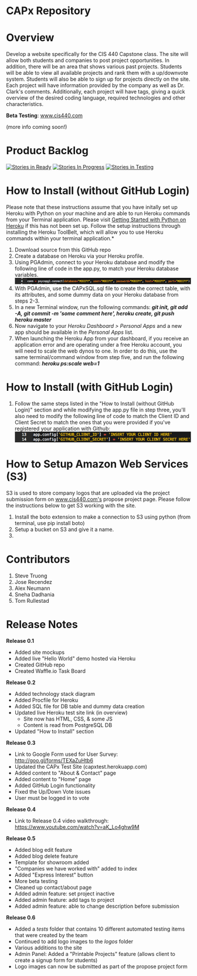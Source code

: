 CAPx Repository
==============
 
Overview
=========
 
Develop a website specifically for the CIS 440 Capstone class. The site will allow both students and companies to post project opportunities. In addition, there will be an area that shows various past projects. Students will be able to view all available projects and rank them with a up/downvote system. Students will also be able to sign up for projects directly on the site. Each project will have information provided by the company as well as Dr. Clark's comments. Additionally, each project will have tags, giving a quick overview of the desired coding language, required technologies and other characteristics.
 
**Beta Testing**: www.cis440.com
 
 (more info coming soon!)
 
Product Backlog
========
[![Stories in Ready](https://badge.waffle.io/asu-cis-capstone/capx.png?label=ready&title=Ready)](https://waffle.io/asu-cis-capstone/capx) [![Stories In Progress](https://badge.waffle.io/asu-cis-capstone/capx.png?label=In%20Progress&title=In%20Progress)](https://waffle.io/asu-cis-capstone/capx) [![Stories in Testing](https://badge.waffle.io/asu-cis-capstone/capx.png?label=testing&title=Testing)](https://waffle.io/asu-cis-capstone/capx)
 

How to Install (without GitHub Login)
==================
Please note that these instructions assume that you have initally set up Heroku with Python on your machine and are able to run Heroku commands from your Terminal application. Please visit [Getting Started with Python on Heroku](https://devcenter.heroku.com/articles/getting-started-with-python#introduction) if this has not been set up. Follow the setup instructions through installing the Heroku ToolBelt, which will allow you to use Heroku commands within your terminal application.*
 
1. Download source from this GitHub repo
2. Create a database on Heroku via your Heroku profile.
3. Using PGAdmin, connect to your Heroku database and modify the following line of code in the app.py, to match your Heroku database variables.
![What to Edit](https://github.com/STruong1/CIS440-ScreenShots/blob/master/Images/Screen%20Shot%202015-02-08%20at%2011.47.45%20AM.png)
4. With PGAdmin, use the CAPxSQL.sql file to create the correct table, with its attributes, and some dummy data on your Heroku database from steps 2-3.  
5. In a new Terminal window, run the following commands: ***git init, git add -A, git commit -m 'some comment here', heroku create, git push heroku master***
6. Now navigate to your *Heroku Dashboard > Personal Apps* and a new app should be available in the *Personal Apps* list.
7. When launching the Heroku App from your dashboard, if you receive an application error and are operating under a free Heroku account, you will need to scale the web dynos to one. In order to do this, use the same terminal/command window from step five, and run the following command: ***heroku ps:scale web=1***

How to Install (with GitHub Login)
==================
1. Follow the same steps listed in the "How to Install (without GitHub Login)" section and while modifying the app.py file in step three, you'll also need to modify the following line of code to match the Client ID and Client Secret to match the ones that you were provided if you've registered your application with Github:
![What to Edit](https://github.com/STruong1/CIS440-ScreenShots/blob/master/Images/Screen%20Shot%202015-02-17%20at%209.09.10%20PM.png)

How to Setup Amazon Web Services (S3)
=======================
S3 is used to store company logos that are uploaded via the project submission form on www.cis440.com's propose project page. Please follow the instructions below to get S3 working with the site.

1. Install the boto extension to make a connection to S3 using python (from terminal, use pip install boto)
2. Setup a bucket on S3 and give it a name.
3. 
 
Contributors 
=======================
 
1. Steve Truong
2. Jose Recendez
3. Alex Neumann
4. Sneha Dadhania
5. Tom Rullestad
 
Release Notes
=========
 
**Release 0.1**
 
- Added site mockups
- Added live "Hello World" demo hosted via Heroku
- Created GitHub repo
- Created Waffle.io Task Board
 
**Release 0.2**
 
- Added technology stack diagram
- Added Procfile for Heroku
- Added SQL file for DB table and dummy data creation
- Updated live Heroku test site link (in overview)
  - Site now has HTML, CSS, & some JS
  - Content is read from PostgreSQL DB
- Updated "How to Install" section

**Release 0.3**
 
- Link to Google Form used for User Survey: http://goo.gl/forms/TEXaZuHtb6
- Updated the CAPx Test Site (capxtest.herokuapp.com)
 - Added content to "About & Contact" page
 - Added content to "Home" page
 - Added GitHub Login functionality
 - Fixed the Up/Down Vote issues 
  - User must be logged in to vote

**Release 0.4**

- Link to Release 0.4 video walkthrough: https://www.youtube.com/watch?v=aK_Lo4ghw9M

**Release 0.5**

- Added blog edit feature
- Added blog delete feature
- Template for showroom added
- "Companies we have worked with" added to index
- Added "Express Interest" button
- More beta testing
- Cleaned up contact/about page
- Added admin feature: set project inactive
- Added admin feature: add tags to project
- Added admin feature: able to change description before submission

**Release 0.6**

- Added a *tests* folder that contains 10 different automated testing items that were created by the team
- Continued to add logo images to the *logos* folder 
- Various additions to the site
 - Admin Panel: Added a "Printable Projects" feature (allows client to create a signup form for students)
 - Logo images can now be submitted as part of the propose project form
